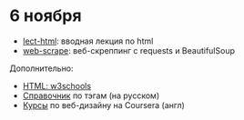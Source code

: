 # 6 ноября

* [lect-html](https://nbviewer.jupyter.org/github/allatambov/PyDat-0919/blob/master/lectures-seminars/9-parsing/lect-html.ipynb): вводная лекция по html
* [web-scrape](https://nbviewer.jupyter.org/github/allatambov/PyDat-0919/blob/master/lectures-seminars/9-parsing/web-scrape.ipynb): веб-скреппинг с requests и BeautifulSoup

Дополнительно:

* [HTML: w3schools](https://www.w3schools.com/)
* [Справочник](http://htmlbook.ru/html) по тэгам (на русском)
* [Курсы](https://www.coursera.org/specializations/web-design) по веб-дизайну на Coursera (англ)
